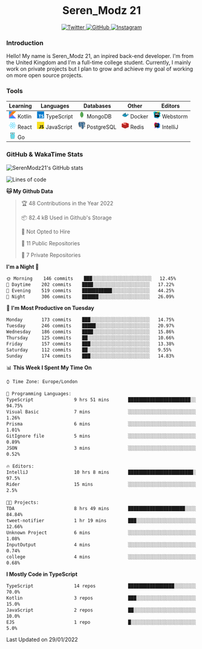 <div align="center">
  <h1>Seren_Modz 21</h1>
  <a href="https://twitter.com/SerenModz21">
    <img alt="Twitter" src="https://img.shields.io/badge/twitter%20-%231DA1F2.svg?&style=for-the-badge&logo=Twitter&logoColor=white">
  </a>
  <a href="https://github.com/SerenModz21">
    <img alt="GitHub" src="https://img.shields.io/badge/github%20-%23121011.svg?&style=for-the-badge&logo=github&logoColor=white">
  </a>
  <a href="https://www.instagram.com/serenmodz21">
    <img alt="Instagram" src="https://img.shields.io/badge/instagram%20-%23E4405F.svg?&style=for-the-badge&logo=Instagram&logoColor=white">
  </a>
</div>

### Introduction

Hello! My name is Seren_Modz 21, an inpired back-end developer. I'm from the United Kingdom and I'm a full-time college student. Currently, I mainly work on private projects but I plan to grow and achieve my goal of working on more open source projects. 

### Tools

 **Learning**                                        | **Languages**                                               | **Databases**                                               | **Other**                                           | **Editors**                                                  
-----------------------------------------------------|-------------------------------------------------------------|-------------------------------------------------------------|-----------------------------------------------------|--------------------------------------------------------------
 <img width="19px" src="./assets/kotlin.svg"> Kotlin | <img width="19px" src="./assets/typescript.svg"> TypeScript | <img width="19px" src="./assets/mongodb.svg"> MongoDB       | <img width="19px" src="./assets/docker.svg"> Docker | <img width="19px" src="./assets/webstorm.svg"> Webstorm      
 <img width="19px" src="./assets/react.svg"> React   | <img width="19px" src="./assets/javascript.svg"> JavaScript | <img width="19px" src="./assets/postgresql.svg"> PostgreSQL | <img width="19px" src="./assets/redis.svg"> Redis   | <img width="19px" src="./assets/intellij-idea.svg"> IntelliJ
 <img width="19px" src="./assets/go.svg"> Go         |                                                             |                                                             |                                                     |                                                                                                               

### GitHub & WakaTime Stats

![SerenModz21's GitHub stats](https://github-readme-stats.vercel.app/api?username=SerenModz21&show_icons=true&theme=dark)

<!--START_SECTION:waka-->
![Lines of code](https://img.shields.io/badge/From%20Hello%20World%20I%27ve%20Written-35954%20lines%20of%20code-blue)

**🐱 My Github Data** 

> 🏆 48 Contributions in the Year 2022
 > 
> 📦 82.4 kB Used in Github's Storage 
 > 
> 🚫 Not Opted to Hire
 > 
> 📜 11 Public Repositories 
 > 
> 🔑 7 Private Repositories  
 > 
**I'm a Night 🦉** 

```text
🌞 Morning    146 commits    ███░░░░░░░░░░░░░░░░░░░░░░   12.45% 
🌆 Daytime    202 commits    ████░░░░░░░░░░░░░░░░░░░░░   17.22% 
🌃 Evening    519 commits    ███████████░░░░░░░░░░░░░░   44.25% 
🌙 Night      306 commits    ██████░░░░░░░░░░░░░░░░░░░   26.09%

```
📅 **I'm Most Productive on Tuesday** 

```text
Monday       173 commits    ███░░░░░░░░░░░░░░░░░░░░░░   14.75% 
Tuesday      246 commits    █████░░░░░░░░░░░░░░░░░░░░   20.97% 
Wednesday    186 commits    ████░░░░░░░░░░░░░░░░░░░░░   15.86% 
Thursday     125 commits    ██░░░░░░░░░░░░░░░░░░░░░░░   10.66% 
Friday       157 commits    ███░░░░░░░░░░░░░░░░░░░░░░   13.38% 
Saturday     112 commits    ██░░░░░░░░░░░░░░░░░░░░░░░   9.55% 
Sunday       174 commits    ███░░░░░░░░░░░░░░░░░░░░░░   14.83%

```


📊 **This Week I Spent My Time On** 

```text
⌚︎ Time Zone: Europe/London

💬 Programming Languages: 
TypeScript               9 hrs 51 mins       ███████████████████████░░   94.75% 
Visual Basic             7 mins              ░░░░░░░░░░░░░░░░░░░░░░░░░   1.26% 
Prisma                   6 mins              ░░░░░░░░░░░░░░░░░░░░░░░░░   1.01% 
GitIgnore file           5 mins              ░░░░░░░░░░░░░░░░░░░░░░░░░   0.89% 
JSON                     3 mins              ░░░░░░░░░░░░░░░░░░░░░░░░░   0.52%

🔥 Editors: 
IntelliJ                 10 hrs 8 mins       ████████████████████████░   97.5% 
Rider                    15 mins             ░░░░░░░░░░░░░░░░░░░░░░░░░   2.5%

🐱‍💻 Projects: 
TDA                      8 hrs 49 mins       █████████████████████░░░░   84.84% 
tweet-notifier           1 hr 19 mins        ███░░░░░░░░░░░░░░░░░░░░░░   12.66% 
Unknown Project          6 mins              ░░░░░░░░░░░░░░░░░░░░░░░░░   1.08% 
InputOutput              4 mins              ░░░░░░░░░░░░░░░░░░░░░░░░░   0.74% 
college                  4 mins              ░░░░░░░░░░░░░░░░░░░░░░░░░   0.68%

```

**I Mostly Code in TypeScript** 

```text
TypeScript               14 repos            █████████████████░░░░░░░░   70.0% 
Kotlin                   3 repos             ███░░░░░░░░░░░░░░░░░░░░░░   15.0% 
JavaScript               2 repos             ██░░░░░░░░░░░░░░░░░░░░░░░   10.0% 
EJS                      1 repo              █░░░░░░░░░░░░░░░░░░░░░░░░   5.0%

```



 Last Updated on 29/01/2022
<!--END_SECTION:waka-->
